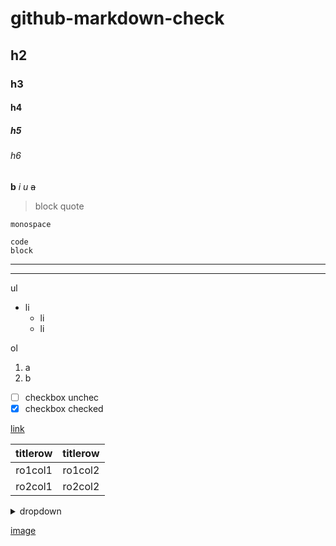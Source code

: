 # github-markdown-check
## h2
### h3
#### h4
##### h5
###### h6
**b**
*i*
_u_
~~a~~

> block
> quote

`monospace`

```
code
block
```

<hr>

---

<!-- comment -->

ul
- li
  * li
  * li

ol
1. a
2. b


- [ ] checkbox unchec
- [x] checkbox checked

[link](#)

| titlerow | titlerow |
| :---: | :---: |
| ro1col1 | ro1col2 |
| ro2col1 | ro2col2 |

<details> <summary>dropdown</summary>
  dropdown content
</details>

[image](https://i.natgeofe.com/n/548467d8-c5f1-4551-9f58-6817a8d2c45e/NationalGeographic_2572187_square.jpg)



